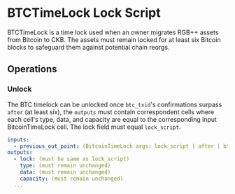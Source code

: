 # BTCTimeLock Lock Script

BTCTimeLock is a time lock used when an owner migrates RGB++ assets from Bitcoin to CKB. The assets must remain locked for at least six Bitcoin blocks to safeguard them against potential chain reorgs.

## Operations

### Unlock

The BTC timelock can be unlocked once `btc_txid`'s confirmations surpass `after` (at least six), the `outputs` must contain correspondent cells where each cell's type, data, and capacity are equal to the corresponding input BitcoinTimeLock cell. The lock field must equal `lock_script`.

```yaml
inputs:
  - previous_out_point: (BitcoinTimeLock args: lock_script | after | btc_txid)
outputs:
  - lock: (must be same as lock_script)
    type: (must remain unchanged)
    data: (must remain unchanged)
    capacity: (must remain unchanged)
  ...
```
